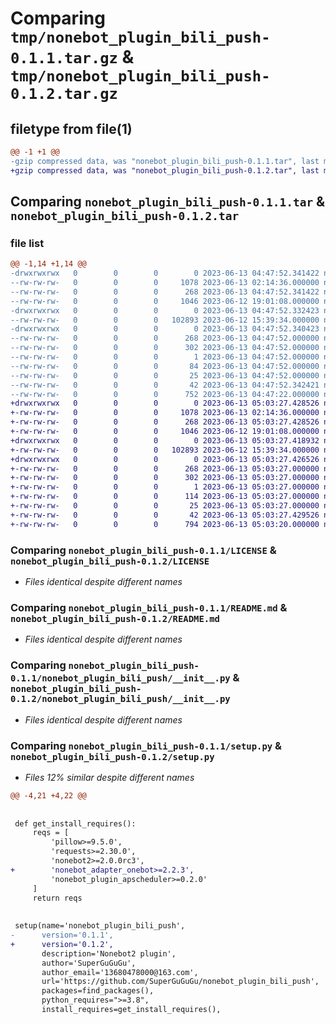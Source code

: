 # Comparing `tmp/nonebot_plugin_bili_push-0.1.1.tar.gz` & `tmp/nonebot_plugin_bili_push-0.1.2.tar.gz`

## filetype from file(1)

```diff
@@ -1 +1 @@
-gzip compressed data, was "nonebot_plugin_bili_push-0.1.1.tar", last modified: Tue Jun 13 04:47:52 2023, max compression
+gzip compressed data, was "nonebot_plugin_bili_push-0.1.2.tar", last modified: Tue Jun 13 05:03:27 2023, max compression
```

## Comparing `nonebot_plugin_bili_push-0.1.1.tar` & `nonebot_plugin_bili_push-0.1.2.tar`

### file list

```diff
@@ -1,14 +1,14 @@
-drwxrwxrwx   0        0        0        0 2023-06-13 04:47:52.341422 nonebot_plugin_bili_push-0.1.1/
--rw-rw-rw-   0        0        0     1078 2023-06-13 02:14:36.000000 nonebot_plugin_bili_push-0.1.1/LICENSE
--rw-rw-rw-   0        0        0      268 2023-06-13 04:47:52.341422 nonebot_plugin_bili_push-0.1.1/PKG-INFO
--rw-rw-rw-   0        0        0     1046 2023-06-12 19:01:08.000000 nonebot_plugin_bili_push-0.1.1/README.md
-drwxrwxrwx   0        0        0        0 2023-06-13 04:47:52.332423 nonebot_plugin_bili_push-0.1.1/nonebot_plugin_bili_push/
--rw-rw-rw-   0        0        0   102893 2023-06-12 15:39:34.000000 nonebot_plugin_bili_push-0.1.1/nonebot_plugin_bili_push/__init__.py
-drwxrwxrwx   0        0        0        0 2023-06-13 04:47:52.340423 nonebot_plugin_bili_push-0.1.1/nonebot_plugin_bili_push.egg-info/
--rw-rw-rw-   0        0        0      268 2023-06-13 04:47:52.000000 nonebot_plugin_bili_push-0.1.1/nonebot_plugin_bili_push.egg-info/PKG-INFO
--rw-rw-rw-   0        0        0      302 2023-06-13 04:47:52.000000 nonebot_plugin_bili_push-0.1.1/nonebot_plugin_bili_push.egg-info/SOURCES.txt
--rw-rw-rw-   0        0        0        1 2023-06-13 04:47:52.000000 nonebot_plugin_bili_push-0.1.1/nonebot_plugin_bili_push.egg-info/dependency_links.txt
--rw-rw-rw-   0        0        0       84 2023-06-13 04:47:52.000000 nonebot_plugin_bili_push-0.1.1/nonebot_plugin_bili_push.egg-info/requires.txt
--rw-rw-rw-   0        0        0       25 2023-06-13 04:47:52.000000 nonebot_plugin_bili_push-0.1.1/nonebot_plugin_bili_push.egg-info/top_level.txt
--rw-rw-rw-   0        0        0       42 2023-06-13 04:47:52.342421 nonebot_plugin_bili_push-0.1.1/setup.cfg
--rw-rw-rw-   0        0        0      752 2023-06-13 04:47:22.000000 nonebot_plugin_bili_push-0.1.1/setup.py
+drwxrwxrwx   0        0        0        0 2023-06-13 05:03:27.428526 nonebot_plugin_bili_push-0.1.2/
+-rw-rw-rw-   0        0        0     1078 2023-06-13 02:14:36.000000 nonebot_plugin_bili_push-0.1.2/LICENSE
+-rw-rw-rw-   0        0        0      268 2023-06-13 05:03:27.428526 nonebot_plugin_bili_push-0.1.2/PKG-INFO
+-rw-rw-rw-   0        0        0     1046 2023-06-12 19:01:08.000000 nonebot_plugin_bili_push-0.1.2/README.md
+drwxrwxrwx   0        0        0        0 2023-06-13 05:03:27.418932 nonebot_plugin_bili_push-0.1.2/nonebot_plugin_bili_push/
+-rw-rw-rw-   0        0        0   102893 2023-06-12 15:39:34.000000 nonebot_plugin_bili_push-0.1.2/nonebot_plugin_bili_push/__init__.py
+drwxrwxrwx   0        0        0        0 2023-06-13 05:03:27.426526 nonebot_plugin_bili_push-0.1.2/nonebot_plugin_bili_push.egg-info/
+-rw-rw-rw-   0        0        0      268 2023-06-13 05:03:27.000000 nonebot_plugin_bili_push-0.1.2/nonebot_plugin_bili_push.egg-info/PKG-INFO
+-rw-rw-rw-   0        0        0      302 2023-06-13 05:03:27.000000 nonebot_plugin_bili_push-0.1.2/nonebot_plugin_bili_push.egg-info/SOURCES.txt
+-rw-rw-rw-   0        0        0        1 2023-06-13 05:03:27.000000 nonebot_plugin_bili_push-0.1.2/nonebot_plugin_bili_push.egg-info/dependency_links.txt
+-rw-rw-rw-   0        0        0      114 2023-06-13 05:03:27.000000 nonebot_plugin_bili_push-0.1.2/nonebot_plugin_bili_push.egg-info/requires.txt
+-rw-rw-rw-   0        0        0       25 2023-06-13 05:03:27.000000 nonebot_plugin_bili_push-0.1.2/nonebot_plugin_bili_push.egg-info/top_level.txt
+-rw-rw-rw-   0        0        0       42 2023-06-13 05:03:27.429526 nonebot_plugin_bili_push-0.1.2/setup.cfg
+-rw-rw-rw-   0        0        0      794 2023-06-13 05:03:20.000000 nonebot_plugin_bili_push-0.1.2/setup.py
```

### Comparing `nonebot_plugin_bili_push-0.1.1/LICENSE` & `nonebot_plugin_bili_push-0.1.2/LICENSE`

 * *Files identical despite different names*

### Comparing `nonebot_plugin_bili_push-0.1.1/README.md` & `nonebot_plugin_bili_push-0.1.2/README.md`

 * *Files identical despite different names*

### Comparing `nonebot_plugin_bili_push-0.1.1/nonebot_plugin_bili_push/__init__.py` & `nonebot_plugin_bili_push-0.1.2/nonebot_plugin_bili_push/__init__.py`

 * *Files identical despite different names*

### Comparing `nonebot_plugin_bili_push-0.1.1/setup.py` & `nonebot_plugin_bili_push-0.1.2/setup.py`

 * *Files 12% similar despite different names*

```diff
@@ -4,21 +4,22 @@
 
 
 def get_install_requires():
     reqs = [
         'pillow>=9.5.0',
         'requests>=2.30.0',
         'nonebot2>=2.0.0rc3',
+        'nonebot_adapter_onebot>=2.2.3',
         'nonebot_plugin_apscheduler>=0.2.0'
     ]
     return reqs
 
 
 setup(name='nonebot_plugin_bili_push',
-      version='0.1.1',
+      version='0.1.2',
       description='Nonebot2 plugin',
       author='SuperGuGuGu',
       author_email='13680478000@163.com',
       url='https://github.com/SuperGuGuGu/nonebot_plugin_bili_push',
       packages=find_packages(),
       python_requires=">=3.8",
       install_requires=get_install_requires(),
```


